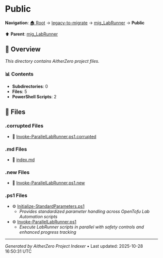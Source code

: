 # Public

**Navigation**: [🏠 Root](../../../index.md) → [legacy-to-migrate](../../index.md) → [mig_LabRunner](../index.md) → **Public**

⬆️ **Parent**: [mig_LabRunner](../index.md)

## 📖 Overview

*This directory contains AitherZero project files.*

### 📊 Contents

- **Subdirectories**: 0
- **Files**: 5
- **PowerShell Scripts**: 2

## 📄 Files

### .corrupted Files

- 📄 [Invoke-ParallelLabRunner.ps1.corrupted](./Invoke-ParallelLabRunner.ps1.corrupted)

### .md Files

- 📝 [index.md](./index.md)

### .new Files

- 📄 [Invoke-ParallelLabRunner.ps1.new](./Invoke-ParallelLabRunner.ps1.new)

### .ps1 Files

- ⚙️ [Initialize-StandardParameters.ps1](./Initialize-StandardParameters.ps1)
  - *Provides standardized parameter handling across OpenTofu Lab Automation scripts*
- ⚙️ [Invoke-ParallelLabRunner.ps1](./Invoke-ParallelLabRunner.ps1)
  - *Execute LabRunner scripts in parallel with safety controls and enhanced progress tracking*

---

*Generated by AitherZero Project Indexer* • Last updated: 2025-10-28 16:50:31 UTC

